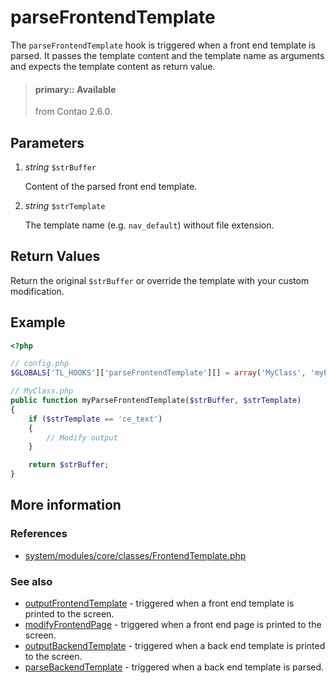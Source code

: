 # parseFrontendTemplate

The `parseFrontendTemplate` hook is triggered when a front end template is
parsed. It passes the template content and the template name as arguments
and expects the template content as return value.

> #### primary:: Available   
> from Contao 2.6.0.


## Parameters

1. *string* `$strBuffer`

    Content of the parsed front end template.

2. *string* `$strTemplate`

    The template name (e.g. `nav_default`) without file extension.


## Return Values

Return the original `$strBuffer` or override the template with your custom
modification.


## Example

```php
<?php

// config.php
$GLOBALS['TL_HOOKS']['parseFrontendTemplate'][] = array('MyClass', 'myParseFrontendTemplate');

// MyClass.php
public function myParseFrontendTemplate($strBuffer, $strTemplate)
{
    if ($strTemplate == 'ce_text')
    {
        // Modify output
    }

    return $strBuffer;
}
```


## More information


### References

- [system/modules/core/classes/FrontendTemplate.php](https://github.com/contao/core/blob/3.5.0/system/modules/core/classes/FrontendTemplate.php#L49-L56)


### See also

- [outputFrontendTemplate](outputFrontendTemplate.md) - triggered when a front end template is printed to the screen.
- [modifyFrontendPage](modifyFrontendPage.md) - triggered when a front end page is printed to the screen. 
- [outputBackendTemplate](outputBackendTemplate.md) - triggered when a back end template is printed to the screen.
- [parseBackendTemplate](parseBackendTemplate.md) - triggered when a back end template is parsed.
